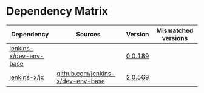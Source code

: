 # Dependency Matrix

Dependency | Sources | Version | Mismatched versions
---------- | ------- | ------- | -------------------
[jenkins-x/dev-env-base](https://github.com/jenkins-x/dev-env-base) |  | [0.0.189](https://github.com/jenkins-x/dev-env-base/releases/tag/v0.0.189) | 
[jenkins-x/jx](https://github.com/jenkins-x/jx) | [github.com/jenkins-x/dev-env-base](https://github.com/jenkins-x/dev-env-base) | [2.0.569](https://github.com/jenkins-x/jx/releases/tag/v2.0.569) | 
